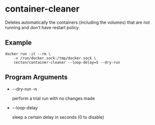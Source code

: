 # container-cleaner
Deletes automatically the containers (including the volumes) that are not
running and don't have restart policy.

## Example

```
docker run -it --rm \
    -v /run/docker.sock:/tmp/docker.sock \
    cecton/container-cleaner --loop-delay=5 --dry-run
```

## Program Arguments
 *  --dry-run -n

    perform a trial run with no changes made

 *  --loop-delay

    sleep a certain delay in seconds (0 to disable)
